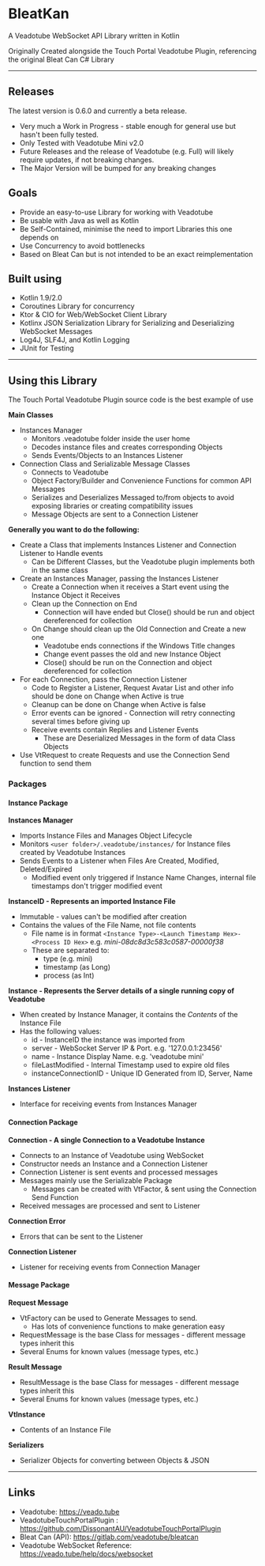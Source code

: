# BleatKan
A Veadotube WebSocket API Library written in Kotlin

Originally Created alongside the Touch Portal Veadotube Plugin, referencing the original Bleat Can C# Library

---

## Releases
The latest version is 0.6.0 and currently a beta release.  


- Very much a Work in Progress - stable enough for general use but hasn't been fully tested.
- Only Tested with Veadotube Mini v2.0
- Future Releases and the release of Veadotube (e.g. Full) will likely require updates, if not breaking changes.
- The Major Version will be bumped for any breaking changes



## Goals
- Provide an easy-to-use Library for working with Veadotube
- Be usable with Java as well as Kotlin
- Be Self-Contained, minimise the need to import Libraries this one depends on
- Use Concurrency to avoid bottlenecks
- Based on Bleat Can but is not intended to be an exact reimplementation



## Built using

- Kotlin 1.9/2.0
- Coroutines Library for concurrency
- Ktor & CIO for Web/WebSocket Client Library
- Kotlinx JSON Serialization Library for Serializing and Deserializing WebSocket Messages
- Log4J, SLF4J, and Kotlin Logging
- JUnit for Testing

---

## Using this Library

The Touch Portal Veadotube Plugin source code is the best example of use

**Main Classes**
- Instances Manager
  - Monitors .veadotube folder inside the user home
  - Decodes instance files and creates corresponding Objects
  - Sends Events/Objects to an Instances Listener
- Connection Class and Serializable Message Classes
  - Connects to Veadotube
  - Object Factory/Builder and Convenience Functions for common API Messages
  - Serializes and Deserializes Messaged to/from objects to avoid exposing libraries or creating compatibility issues
  - Message Objects are sent to a Connection Listener


**Generally you want to do the following:**
- Create a Class that implements Instances Listener and Connection Listener to Handle events
  - Can be Different Classes, but the Veadotube plugin implements both in the same class
- Create an Instances Manager, passing the Instances Listener
  - Create a Connection when it receives a Start event using the Instance Object it Receives
  - Clean up the Connection on End
    - Connection will have ended but Close() should be run and object dereferenced for collection
  - On Change should clean up the Old Connection and Create a new one
    - Veadotube ends connections if the Windows Title changes
    - Change event passes the old and new Instance Object
    - Close() should be run on the Connection and object dereferenced for collection
- For each Connection, pass the Connection Listener
  - Code to Register a Listener, Request Avatar List and other info should be done on Change when Active is true
  - Cleanup can be done on Change when Active is false
  - Error events can be ignored - Connection will retry connecting several times before giving up
  - Receive events contain Replies and Listener Events 
    - These are Deserialized Messages in the form of data Class Objects 
- Use VtRequest to create Requests and use the Connection Send function to send them

### Packages

#### Instance Package

**Instances Manager**
- Imports Instance Files and Manages Object Lifecycle
- Monitors `<user folder>/.veadotube/instances/` for Instance files  created by Veadotube Instances
- Sends Events to a Listener when Files Are Created, Modified, Deleted/Expired
  - Modified event only triggered if Instance Name Changes, internal file timestamps don't trigger modified event

**InstanceID - Represents an imported Instance File**
- Immutable - values can't be modified after creation
- Contains the values of the File Name, not file contents
  - File name is in format `<Instance Type>-<Launch Timestamp Hex>-<Process ID Hex>` e.g. *mini-08dc8d3c583c0587-00000f38*
  - These are separated to:
    - type (e.g. mini)
    - timestamp (as Long)
    - process (as Int)

**Instance - Represents the Server details of a single running copy of Veadotube**
- When created by Instance Manager, it contains the *Contents* of the Instance File
- Has the following values:
  - id - InstanceID the instance was imported from
  - server - WebSocket Server IP & Port. e.g. '127.0.0.1:23456'
  - name - Instance Display Name. e.g. 'veadotube mini'
  - fileLastModified - Internal Timestamp used to expire old files
  - instanceConnectionID - Unique ID Generated from ID, Server, Name

**Instances Listener**
- Interface for receiving events from Instances Manager


#### Connection Package

**Connection - A single Connection to a Veadotube Instance**
- Connects to an Instance of Veadotube using WebSocket
- Constructor needs an Instance and a Connection Listener
- Connection Listener is sent events and processed messages
- Messages mainly use the Serializable Package
  - Messages can be created with VtFactor, & sent using the Connection Send Function
- Received messages are processed and sent to Listener

**Connection Error**
- Errors that can be sent to the Listener

**Connection Listener**
- Listener for receiving events from Connection Manager


#### Message Package

**Request Message**
- VtFactory can be used to Generate Messages to send.
  - Has lots of convenience functions to make generation easy
- RequestMessage is the base Class for messages - different message types inherit this
- Several Enums for known values (message types, etc.) 

**Result Message**
- ResultMessage is the base Class for messages - different message types inherit this
- Several Enums for known values (message types, etc.)

**VtInstance**
- Contents of an Instance File

**Serializers**
- Serializer Objects for converting between Objects & JSON

---

## Links
- Veadotube: https://veado.tube
- VeadotubeTouchPortalPlugin : https://github.com/DissonantAU/VeadotubeTouchPortalPlugin
- Bleat Can (API): https://gitlab.com/veadotube/bleatcan
- Veadotube WebSocket Reference: https://veado.tube/help/docs/websocket
